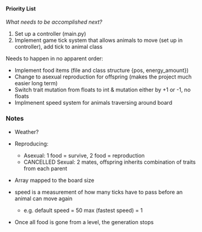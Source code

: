 #### Priority List
*What needs to be accomplished next?*

1. Set up a controller (main.py)
2. Implement game tick system that allows animals to move (set up in controller), add tick to animal class

Needs to happen in no apparent order:
- Implement food items (file and class structure {pos, energy_amount})
- Change to asexual reproduction for offspring (makes the project much easier long term)
- Switch trait mutation from floats to int & mutation either by +1 or -1, no floats
- Implmenent speed system for animals traversing around board

### Notes

- Weather?
- Reproducing:
    - Asexual: 1 food = survive, 2 food = reproduction
    - CANCELLED Sexual: 2 mates, offspring inherits combination of traits from each parent
- Array mapped to the board size
- speed is a measurement of how many ticks have to pass before an animal can move again
    - e.g. default speed  = 50 max (fastest speed) = 1

- Once all food is gone from a level, the generation stops